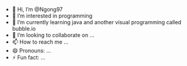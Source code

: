 - 👋 Hi, I’m @Ngong97
- 👀 I’m interested in programming
- 🌱 I’m currently learning java and another visual programming called bubble.io
- 💞️ I’m looking to collaborate on ...
- 📫 How to reach me ...
- 😄 Pronouns: ...
- ⚡ Fun fact: ...

<!---
Ngong97/Ngong97 is a ✨ special ✨ repository because its `README.md` (this file) appears on your GitHub profile.
You can click the Preview link to take a look at your changes.
--->
